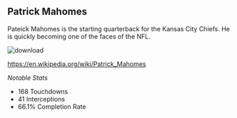 ## Patrick Mahomes 

Pateick Mahomes is the starting quarterback for the Kansas City Chiefs. He is quickly becoming one of the faces of the NFL.

![download](https://user-images.githubusercontent.com/116388846/197345620-31e07bc9-7f71-4f1c-b9c6-da48d57ad64a.jpeg)

https://en.wikipedia.org/wiki/Patrick_Mahomes

*Notable Stats*

- 168 Touchdowns
- 41 Interceptions
- 66.1% Completion Rate
 

